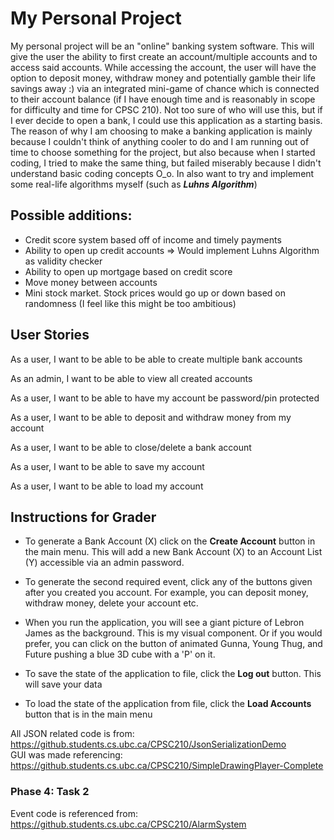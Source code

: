 # My Personal Project

My personal project will be an "online" banking system software. This will give the user the ability to
first create an account/multiple accounts and to access said accounts. While accessing the account, the 
user will have the option to deposit money, withdraw money and potentially gamble their life savings away :)
via an integrated mini-game of chance which is connected to their account balance (if I have enough time 
and is reasonably in scope for difficulty and time for CPSC 210). Not too sure of who will use this, but if 
I ever decide to open a bank, I could use this application as a starting basis. The reason of why I am 
choosing to make a banking application is mainly because I couldn't think of anything cooler to do and I am
running out of time to choose something for the project, but also because when I started coding, I tried to 
make the same thing, but failed miserably because I didn't understand basic coding concepts O_o. In also want to
try and implement some real-life algorithms myself (such as ***Luhns Algorithm***)

## Possible additions:
- Credit score system based off of income and timely payments
- Ability to open up credit accounts => Would implement Luhns Algorithm as validity checker
- Ability to open up mortgage based on credit score
- Move money between accounts
- Mini stock market. Stock prices would go up or down based on randomness (I feel like this might be too ambitious)
 

## User Stories
As a user, I want to be able to be able to create multiple bank accounts

As an admin, I want to be able to view all created accounts

As a user, I want to be able to have my account be password/pin protected

As a user, I want to be able to deposit and withdraw money from my account

As a user, I want to be able to close/delete a bank account

As a user, I want to be able to save my account

As a user, I want to be able to load my account

## Instructions for Grader
- To generate a Bank Account (X) click on the <b>Create Account</b> button in the main menu. This will add a new Bank 
Account (X) to an Account List (Y) accessible via an admin password.

- To generate the second required event, click any of the buttons given after you created you account. For example, you 
can deposit money, withdraw money, delete your account etc.

- When you run the application, you will see a giant picture of Lebron James as the background. This is my visual component.
Or if you would prefer, you can click on the button of animated Gunna, Young Thug, and Future pushing a blue 3D cube with
a 'P' on it.

- To save the state of the application to file, click the <b>Log out</b> button. This will save your data 

- To load the state of the application from file, click the <b>Load Accounts</b> button that is in the main menu

All JSON related code is from: https://github.students.cs.ubc.ca/CPSC210/JsonSerializationDemo <br>
GUI was made referencing: https://github.students.cs.ubc.ca/CPSC210/SimpleDrawingPlayer-Complete 

### Phase 4: Task 2
Event code is referenced from: https://github.students.cs.ubc.ca/CPSC210/AlarmSystem